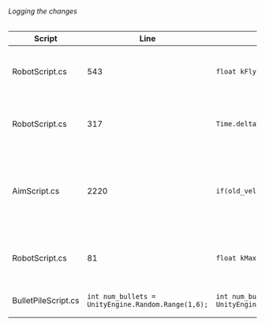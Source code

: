 
###### Logging the changes

Script | Line | From | To | Effect
------------ | ------------- | ------------- | ------------- | -------------
RobotScript.cs | 543 | `float kFlySpeed = 10.0f` | `float kFlySpeed = 6.0f` | Shock (Flying) Drone speed at 60%
RobotScript.cs | 317 | `Time.deltaTime * 100.0f` | `Time.deltaTime * 60.0f` | Turret rotational speed while idle at 60%
AimScript.cs | 2220 | `if(old_vel.y < -8.0f){` | `if(old_vel.y < -10.0f){` | Player wont die falling from single story unless jumping.
RobotScript.cs | 81 | `float kMaxRange = 20.0f;` | `float kMaxRange = 15.0f;` | All drone target range decreased to 75%
BulletPileScript.cs | `int num_bullets = UnityEngine.Random.Range(1,6);` | `int num_bullets = UnityEngine.Random.Range(2,8);` | Bullets in pile now between 2 and 8
